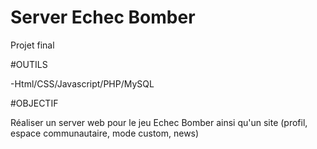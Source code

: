 # Server Echec Bomber
Projet final

#OUTILS

-Html/CSS/Javascript/PHP/MySQL

#OBJECTIF

Réaliser un server web pour le jeu Echec Bomber ainsi qu'un site (profil, espace communautaire, mode custom, news)



